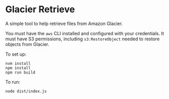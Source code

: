 
# Glacier Retrieve

A simple tool to help retrieve files from Amazon Glacier.

You must have the `aws` CLI installed and configured with your credentials. It must have S3 permissions, including `s3:RestoreObject` needed to restore objects from Glacier.

To set up:

```
nvm install
npm install
npm run build
```

To run:

```
node dist/index.js
```
